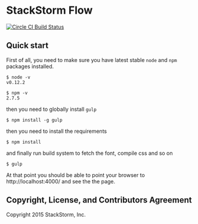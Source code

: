 StackStorm Flow 
===============

[![Circle CI Build Status](https://circleci.com/gh/StackStorm/st2flow/tree/master.svg?style=shield&circle-token=ab4b62655342fb8d0f1abbb7c5ec3e92425a71b8)](https://circleci.com/gh/StackStorm/st2flow)


Quick start
-----------

First of all, you need to make sure you have latest stable `node` and `npm` packages installed.

    $ node -v
    v0.12.2

    $ npm -v
    2.7.5

then you need to globally install `gulp`

    $ npm install -g gulp

then you need to install the requirements

    $ npm install

and finally run build system to fetch the font, compile css and so on

    $ gulp

At that point you should be able to point your browser to http://localhost:4000/ and see the the page.

Copyright, License, and Contributors Agreement
----------------------------------------------

Copyright 2015 StackStorm, Inc.

[travis-url]: https://magnum.travis-ci.com/StackStorm/st2flow
[travis-image]: https://magnum.travis-ci.com/StackStorm/st2flow.svg?token=9VSoAP6mbfNshpDaAKvx&branch=dev/master
